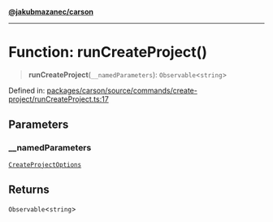 [**@jakubmazanec/carson**](../README.md)

---

# Function: runCreateProject()

> **runCreateProject**(`__namedParameters`): `Observable`\<`string`\>

Defined in:
[packages/carson/source/commands/create-project/runCreateProject.ts:17](https://github.com/jakubmazanec/tools/blob/dccfe8e5cee218e88ff4db59e4bf460975897c58/packages/carson/source/commands/create-project/runCreateProject.ts#L17)

## Parameters

### \_\_namedParameters

[`CreateProjectOptions`](../type-aliases/CreateProjectOptions.md)

## Returns

`Observable`\<`string`\>
